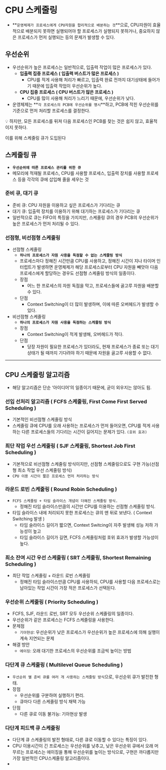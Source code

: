 # CPU 스케줄링

- **`운영체제가 프로세스에게 CPU자원을 합리적으로 배분하는 것`**으로, CPU자원이 효율적으로 배분되지 못하면 실행되어야 할 프로세스가 실행되지 못하거나, 중요하지 않은 프로세스가 먼저 실행되는 등의 문제가 발생할 수 있다.

## 우선순위

- 우선순위가 높은 프로세스는 일반적으로, 입출력 작업이 많은 프로세스가 있다.
    - **입출력 집중 프로세스 ( 입출력 버스트가 많은 프로세스 )**
        - CPU를 적게 사용해 처리가 빠르고, 입출력 완료 전까지 대기상태에 들어가기 때문에 입출력 작업이 우선순위가 높다.
    - **CPU 집중 프로세스 ( CPU 버스트가 많은 프로세스 )**
        - CPU를 많이 사용해 처리가 느리기 때문에, 우선순위가 낮다.
- 운영체제는 **`각 프로세스의 PCB에 우선순위를 명시`**하고, PCB에 적힌 우선순위를 기준으로 먼저 처리할 프로세스를 결정한다.

<aside>
💡 하지만, 모든 프로세스를 뒤져 다음 프로세스인 PCB를 찾는 것은 쉽지 않고, 효율적이지 못하다.

이를 위해 스케줄링 큐가 도입된다

</aside>

## 스케줄링 큐

- **`우선순위에 따른 프로세스 관리를 위한 큐`**
- 메모리에 적재될 프로세스, CPU를 사용할 프로세스, 입출력 장치를 사용할 프로세스 등을 각각의 큐에 삽입해 줄을 세우는 것

### 준비 큐, 대기 큐

- 준비 큐: CPU 자원을 이용하고 싶은 프로세스가 기다리는 큐
- 대기 큐: 입출력 장치를 이용하기 위해 대기하는 프로세스가 기다리는 큐
- 일반적으로 큐는 FIFO의 특징을 가지지만, 스케줄링 큐의 경우 PCB의 우선순위가 높은 프로세스가 먼저 처리될 수 있다.

### 선점형, 비선점형 스케줄링

- 선점형 스케줄링
    - **`하나의 프로세스가 자원 사용을 독점할 수 없는 스케줄링 방식`**
    - 프로세스마다 정해진 시간만큼 CPU를 사용하고, 정해진 시간이 지나 타이머 인터럽트가 발생하면 운영체제가 해당 프로세스로부터 CPU 자원을 빼앗아 다음 프로세스에게 할당하는 경우도 선점형 스케줄링 방식의 일종이다.
    - 장점
        - 어느 한 프로세스의 자원 독점을 막고, 프로세스들에 골고루 자원을 배분할 수 있다.
    - 단점
        - Context Switching이 더 많이 발생하며, 이에 따른 오버헤드가 발생할 수 있다.
- 비선점형 스케줄링
    - **`하나의 프로세스가 자원 사용을 독점하는 스케줄링 방식`**
    - 장점
        - Context Switching이 적게 발생해, 오버헤드가 적다.
    - 단점
        - 당장 자원이 필요한 프로세스가 있더라도, 현재 프로세스가 종료 또는 대기상태가 될 때까지 기다려야 하기 때문에 자원을 골고루 사용할 수 없다.

---

## CPU 스케줄링 알고리즘

- 해당 알고리즘은 단순 ‘아이디어’의 일종이기 때문에, 굳이 외우지는 않아도 됨.

### 선입 선처리 알고리즘 ( FCFS 스케줄링, First Come First Served  Scheduling )

- 기본적인 비선점형 스케줄링 방식
- 스케줄링 큐에 CPU를 오래 사용하는 프로세스가 먼저 들어오면, CPU를 적게 사용하는 다른 프로세스들의 기다리는 시간이 길어지는 문제가 있다. `(호위 효과)`

### 최단 작업 우선 스케줄링 ( SJF 스케줄링, Shortest Job First Scheduling )

- 기본적으로 비선점형 스케줄링 방식이지만, 선점형 스케줄링으로도 구현 가능(선점형 최소 작업 우선 스케줄링 방식)
- `CPU 이용 시간이 짧은 프로세스 먼저 처리하는 방식`

### 라운드 로빈 스케줄링 ( Round Robin  Scheduling )

- `FCFS 스케줄링 + 타임 슬라이스 개념이 더해진 스케줄링 방식.`
    - 정해진 타임 슬라이스만큼의 시간만 CPU를 이용하는 선점형 스케줄링 방식.
- 타임 슬라이스 내에 처리되지 못한 프로세스는 큐의 맨 뒤로 보낸다. ( Context Switching 발생 )
    - 타임 슬라이스 길이가 짧으면, Context Switcing이 자주 발생해 성능 저하 가능성이 높고
    - 타임 슬라이스 길이가 길면, FCFS 스케줄링처럼 호위 효과가 발생할 가능성이 높다.

### 최소 잔여 시간 우선 스케줄링 ( SRT 스케줄링, Shortest Remaining  Scheduling )

- 최단 작업 스케줄링 + 라운드 로빈 스케줄링
    - 정해진 타임 슬라이스만큼 CPU를 사용하되, CPU를 사용할 다음 프로세스로는 남아있는 작업 시간이 가장 적은 프로세스가 선택된다.

### 우선순위 스케줄링 ( Priority Scheduling )

- FCFS, SJF, 라운드 로빈, SRT 모두 우선순위 스케줄링의 일종이다.
- 우선순위가 같은 프로세스는 FCFS 스케줄링을 사용한다.
- 문제점
    - `기아현상`: 우선순위가 낮은 프로세스가 우선순위가 높은 프로세스에 의해 실행이 계속 지연되는 문제
- 해결 방안
    - `에이징`: 오래 대기한 프로세스의 우선순위를 조금씩 높이는 방법

### 다단계 큐 스케줄링 ( Multilevel Queue Scheduling )

- `우선순위 별 준비 큐를 여러 개 사용하는 스케줄링 방식`으로, 우선순위 큐가 발전한 형태.
- 장점
    - 우선순위를 구분하여 실행하기 편리.
    - 큐마다 다른 스케줄링 방식 채택 가능
- 단점
    - 다른 큐로 이동 불가능: 기아현상 발생

### 다단계 피드백 큐 스케줄링

- 다단계 큐 스케줄링의 발전 형태로, 다른 큐로 이동할 수 있다는 특징이 있다.
- CPU 이용시간이 긴 프로세스는 우선순위를 낮추고, 낮은 우선순위 큐에서 오래 머무르는 프로세스는 에이징을 통해 우선순위를 높이는 방식으로, 구현은 까다롭지만 가장 일반적인 CPU스케줄링 알고리즘이다.
-
